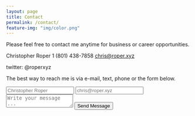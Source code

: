 ```yaml
---
layout: page
title: Contact
permalink: /contact/
feature-img: "img/color.png"
---
```


Please feel free to contact me anytime for business or career opportunities.

Christopher Roper
1 (801) 438-7858
chris@roper.xyz

twitter: @roperxyz

The best way to reach me is via e-mail, text, phone or the form below.

<form action="https://getsimpleform.com/messages?form_api_token=7b258d4d9d19e983d5eb5ae7440d9731" method="post">
  <!-- the redirect_to is optional, the form will redirect to the referrer on submission -->
   <input type='hidden' name='redirect_to' value='http://roperxyz.github.io/thank-you/' />
  <input type='text' name='name' placeholder='Christopher Roper' />
  <input type='email' name='email' placeholder='chris@roper.xyz' />
  <textarea name='message' placeholder='Write your message ...'></textarea>
  <input type='submit' value='Send Message' />
</form>
